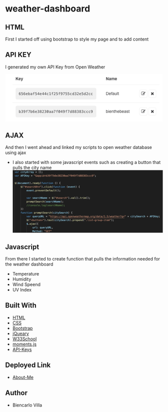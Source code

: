 # weather-dashboard

## HTML
First I started off using bootstrap to style my page and to add content

## API KEY
I generated my own API Key from Open Weather

![API Key](images/apikey.png)

## AJAX
And then I went ahead and linked my scripts to open weather database using ajax
* I also started with some javascript events such as creating a button that pulls the city name
![AJAX](images/ajax.png)

## Javascript
From there I started to create function that pulls the information needed for the weather dashboard
* Temperature
* Humidity
* Wind Speend
* UV Index

## Built With
* [HTML](https://developer.mozilla.org/en-US/docs/Web/HTML)
* [CSS](https://developer.mozilla.org/en-US/docs/Web/CSS)
* [Bootstrap](https://getbootstrap.com/docs/4.5/components/alerts/)
* [jQueary](https://jquery.com/)
* [W33School](https://www.w3schools.com/)
* [moments.js](https://momentjs.com/)
* [API-Keys](https://openweathermap.org/api)

## Deployed Link
* [About-Me](https://biencarlovilla.github.io/weather-dashboard/)

## Author
* Biencarlo Villa

